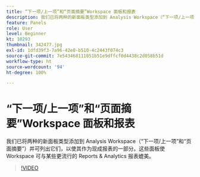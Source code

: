 ```yaml
---
title: “下一项/上一项”和“页面摘要”Workspace 面板和报表
description: 我们已将两种的新面板类型添加到 Analysis Workspace（“下一项/上一项”和“页面摘要”）并可列出它们，以使其作为现成报表的一部分。这些面板使 Workspace 可与某些更流行的 Reports & Analytics 报表媲美。
feature: Panels
role: User
level: Beginner
kt: 10293
thumbnail: 342477.jpg
exl-id: 1dfd39f3-7a96-42e0-b510-4c2443f074c3
source-git-commit: 7e543468111051b51e9dffcf0d4438c2d058b51d
workflow-type: ht
source-wordcount: '94'
ht-degree: 100%

---
```


# “下一项/上一项”和“页面摘要”Workspace 面板和报表

我们已将两种的新面板类型添加到 Analysis Workspace（“下一项/上一项”和“页面摘要”）并可列出它们，以使其作为现成报表的一部分。这些面板使 Workspace 可与某些更流行的 Reports &amp; Analytics 报表媲美。

>[!VIDEO](https://video.tv.adobe.com/v/342477/?quality=12&learn=on)
